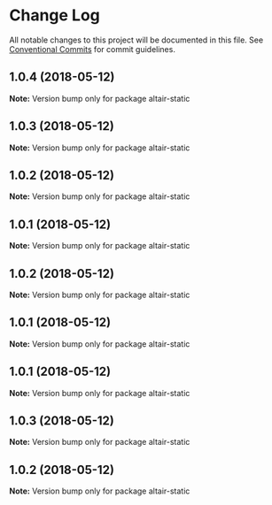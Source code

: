 # Change Log

All notable changes to this project will be documented in this file.
See [Conventional Commits](https://conventionalcommits.org) for commit guidelines.

<a name="1.0.4"></a>
## 1.0.4 (2018-05-12)

**Note:** Version bump only for package altair-static





<a name="1.0.3"></a>
## 1.0.3 (2018-05-12)

**Note:** Version bump only for package altair-static





<a name="1.0.2"></a>
## 1.0.2 (2018-05-12)

**Note:** Version bump only for package altair-static





<a name="1.0.1"></a>
## 1.0.1 (2018-05-12)

**Note:** Version bump only for package altair-static





<a name="1.0.2"></a>
## 1.0.2 (2018-05-12)

**Note:** Version bump only for package altair-static





<a name="1.0.1"></a>
## 1.0.1 (2018-05-12)

**Note:** Version bump only for package altair-static





<a name="1.0.1"></a>
## 1.0.1 (2018-05-12)

**Note:** Version bump only for package altair-static





<a name="1.0.3"></a>
## 1.0.3 (2018-05-12)

**Note:** Version bump only for package altair-static





<a name="1.0.2"></a>
## 1.0.2 (2018-05-12)

**Note:** Version bump only for package altair-static
